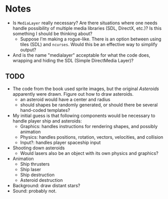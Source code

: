 # Notes

- Is `MediaLayer` really necessary? Are there situations where one needs handle possibility of multiple media libraries (SDL, DirectX, etc.)? Is this something I should be thinking about?
    - Suppose I'm making a rogue-like. There is an option between using tiles (SDL) and `ncurses`. Would this be an effective way to simplify output?
- And is the name "medialayer" acceptable for what the code does, wrapping and hiding the SDL (Simple DirectMedia Layer)?

## TODO

- The code from the book used sprite images, but the original *Asteroids* apparently were drawn. Figure out how to draw asteroids.
    - an asteroid would have a center and radius
    - should shapes be randomly generated, or should there be several hand-coded templates?
- My initial guess is that following components would be necessary to handle player ship and asteroids:
    - Graphics: handles instructions for rendering shapes, and possibly animation
    - Physics: handles positions, rotation, vectors, velocities, and collision
    - Input?: handles player spaceship input
- Shooting down asteroids
    - Would lasers also be an object with its own physics and graphics?
- Animation
    - Ship thrusters
    - Ship laser
    - Ship destruction
    - Asteroid destruction
- Background: draw distant stars?
- Sound: probably not.